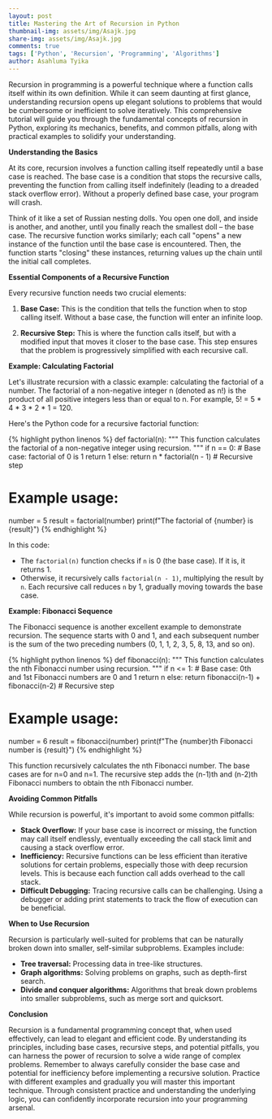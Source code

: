 ```yaml
---
layout: post
title: Mastering the Art of Recursion in Python
thumbnail-img: assets/img/Asajk.jpg
share-img: assets/img/Asajk.jpg
comments: true
tags: ['Python', 'Recursion', 'Programming', 'Algorithms']
author: Asahluma Tyika
---
```



Recursion in programming is a powerful technique where a function calls itself within its own definition.  While it can seem daunting at first glance, understanding recursion opens up elegant solutions to problems that would be cumbersome or inefficient to solve iteratively. This comprehensive tutorial will guide you through the fundamental concepts of recursion in Python, exploring its mechanics, benefits, and common pitfalls, along with practical examples to solidify your understanding.

**Understanding the Basics**

At its core, recursion involves a function calling itself repeatedly until a base case is reached.  The base case is a condition that stops the recursive calls, preventing the function from calling itself indefinitely (leading to a dreaded stack overflow error).  Without a properly defined base case, your program will crash.

Think of it like a set of Russian nesting dolls. You open one doll, and inside is another, and another, until you finally reach the smallest doll – the base case.  The recursive function works similarly; each call "opens" a new instance of the function until the base case is encountered.  Then, the function starts "closing" these instances, returning values up the chain until the initial call completes.

**Essential Components of a Recursive Function**

Every recursive function needs two crucial elements:

1. **Base Case:**  This is the condition that tells the function when to stop calling itself.  Without a base case, the function will enter an infinite loop.

2. **Recursive Step:**  This is where the function calls itself, but with a modified input that moves it closer to the base case.  This step ensures that the problem is progressively simplified with each recursive call.


**Example: Calculating Factorial**

Let's illustrate recursion with a classic example: calculating the factorial of a number.  The factorial of a non-negative integer n (denoted as n!) is the product of all positive integers less than or equal to n. For example, 5! = 5 * 4 * 3 * 2 * 1 = 120.

Here's the Python code for a recursive factorial function:

{% highlight python linenos %}
def factorial(n):
  """
  This function calculates the factorial of a non-negative integer using recursion.
  """
  if n == 0:  # Base case: factorial of 0 is 1
    return 1
  else:
    return n * factorial(n - 1)  # Recursive step

# Example usage:
number = 5
result = factorial(number)
print(f"The factorial of {number} is {result}")
{% endhighlight %}

In this code:

* The `factorial(n)` function checks if `n` is 0 (the base case). If it is, it returns 1.
* Otherwise, it recursively calls `factorial(n - 1)`, multiplying the result by `n`.  Each recursive call reduces `n` by 1, gradually moving towards the base case.


**Example: Fibonacci Sequence**

The Fibonacci sequence is another excellent example to demonstrate recursion. The sequence starts with 0 and 1, and each subsequent number is the sum of the two preceding numbers (0, 1, 1, 2, 3, 5, 8, 13, and so on).

{% highlight python linenos %}
def fibonacci(n):
  """
  This function calculates the nth Fibonacci number using recursion.
  """
  if n <= 1:  # Base case: 0th and 1st Fibonacci numbers are 0 and 1
    return n
  else:
    return fibonacci(n-1) + fibonacci(n-2)  # Recursive step

# Example usage:
number = 6
result = fibonacci(number)
print(f"The {number}th Fibonacci number is {result}")
{% endhighlight %}

This function recursively calculates the nth Fibonacci number.  The base cases are for n=0 and n=1.  The recursive step adds the (n-1)th and (n-2)th Fibonacci numbers to obtain the nth Fibonacci number.


**Avoiding Common Pitfalls**

While recursion is powerful, it's important to avoid some common pitfalls:

* **Stack Overflow:**  If your base case is incorrect or missing, the function may call itself endlessly, eventually exceeding the call stack limit and causing a stack overflow error.
* **Inefficiency:**  Recursive functions can be less efficient than iterative solutions for certain problems, especially those with deep recursion levels.  This is because each function call adds overhead to the call stack.
* **Difficult Debugging:**  Tracing recursive calls can be challenging.  Using a debugger or adding print statements to track the flow of execution can be beneficial.


**When to Use Recursion**

Recursion is particularly well-suited for problems that can be naturally broken down into smaller, self-similar subproblems.  Examples include:

* **Tree traversal:**  Processing data in tree-like structures.
* **Graph algorithms:**  Solving problems on graphs, such as depth-first search.
* **Divide and conquer algorithms:**  Algorithms that break down problems into smaller subproblems, such as merge sort and quicksort.


**Conclusion**

Recursion is a fundamental programming concept that, when used effectively, can lead to elegant and efficient code.  By understanding its principles, including base cases, recursive steps, and potential pitfalls, you can harness the power of recursion to solve a wide range of complex problems. Remember to always carefully consider the base case and potential for inefficiency before implementing a recursive solution.  Practice with different examples and gradually you will master this important technique. Through consistent practice and understanding the underlying logic, you can confidently incorporate recursion into your programming arsenal.
